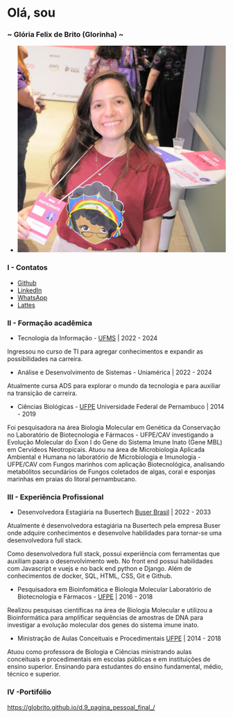  # Olá, sou
### ~ Glória Felix de Brito (Glorinha) ~

* ![itsme.jpeg](/docs/images/itsme.jpeg "Glorinha")

<!-- <img src="itsme.jpg" width="100"/> -->

### I - Contatos

* [Github](https://github.com/GloBrito)
* [LinkedIn](https://www.linkedin.com/in/gloriafbrito/)
* [WhatsApp](https://wa.me/5581987744204)
* [Lattes](http://lattes.cnpq.br/3059563501642850)


### II - Formação acadêmica

* Tecnologia da Informação - 
[UFMS](https://www.ufms.br) | 2022 - 2024

Ingressou no curso de TI para agregar conhecimentos e expandir as possibilidades na carreira. 

* Análise e Desenvolvimento de Sistemas - Uniamérica | 2022 - 2024

Atualmente cursa ADS para explorar o mundo da tecnologia e para auxiliar na transição de carreira.

* Ciências Biológicas - [UFPE](https://www.ufpe.br)
Universidade Federal de Pernambuco | 2014 - 2019

Foi pesquisadora na área Biologia Molecular em Genética da Conservação no Laboratório de Biotecnologia e Fármacos - UFPE/CAV investigando a Evolução Molecular do Éxon I do Gene do Sistema Imune Inato (Gene MBL) em Cervídeos Neotropicais. Atuou na área de Microbiologia Aplicada Ambiental e Humana no laboratório de Microbiologia e Imunologia - UFPE/CAV com Fungos marinhos com aplicação Biotecnológica, analisando metabólitos secundários de Fungos coletados de algas, coral e esponjas marinhas em praias do litoral pernambucano.

### III - Experiência Profissional
* Desenvolvedora Estagiária na Busertech
[Buser Brasil](https://www.buser.com.br) | 2022 - 2033

Atualmente é desenvolvedora estagiária na Busertech pela empresa Buser onde adquire conhecimentos e desenvolve habilidades para tornar-se uma desenvolvedora full stack.

Como desenvolvedora full stack, possui experiência com ferramentas que auxiliam paara o desenvolvimento web. No front end possui habilidades com Javascript e vuejs e no back end python e Django. Além de conhecimentos de docker, SQL, HTML, CSS, Git e Github.

* Pesquisadora em Bioinfomática e Biologia Molecular
Laboratório de Biotecnologia e Fármacos - [UFPE](https://www.ufpe.br) | 2016 - 2018

Realizou pesquisas científicas na área de Biologia Molecular e utilizou a Bioinformática para amplificar sequências de amostras de DNA para investigar a evolução molecular dos genes do sistema imune inato.

* Ministração de Aulas Conceituais e Procedimentais
[UFPE](https://www.ufpe.br) | 2014 - 2018

Atuou como professora de Biologia e Ciências ministrando aulas conceituais e procedimentais em escolas públicas e em instituições de ensino superior. Ensinando para estudantes do ensino fundamental, médio, técnico e superior.

### IV -Portifólio

https://globrito.github.io/d.9_pagina_pessoal_final_/